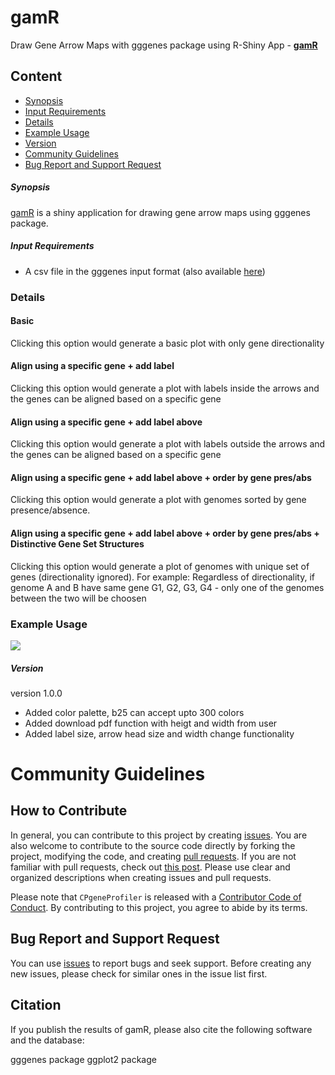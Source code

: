 # gamR 
Draw Gene Arrow Maps with gggenes package using R-Shiny App - **[gamR](https://prakkirama.shinyapps.io/gamr/)**

## Content
  * [Synopsis](#synopsis)
  * [Input Requirements](#input-requirements)
  * [Details](#details)
  * [Example Usage](#example-usage)
  * [Version](#version)
  * [Community Guidelines ](#community-guidelines)
  * [Bug Report and Support Request](#bug-report-and-support-request)


##### **Synopsis**

[gamR](https://prakkirama.shinyapps.io/gamr/) is a shiny application for drawing gene arrow maps using gggenes package. 
  
##### **Input Requirements**
* A csv file in the gggenes input format (also available [here](https://github.com/ramadatta/ShinyApps/blob/master/gamR/example_genes.csv))

### **Details**

#### **Basic** 
Clicking this option would generate a basic plot with only gene directionality 

#### **Align using a specific gene + add label** 
Clicking this option would generate a plot with labels inside the arrows and the genes can be aligned based on a specific gene

#### **Align using a specific gene + add label above** 
Clicking this option would generate a plot with labels outside the arrows and the genes can be aligned based on a specific gene

#### **Align using a specific gene + add label above + order by gene pres/abs** 
Clicking this option would generate a plot with genomes sorted by gene presence/absence. 

#### **Align using a specific gene + add label above + order by gene pres/abs + Distinctive Gene Set Structures** 
Clicking this option would generate a plot of genomes with unique set of genes (directionality ignored). For example: Regardless of directionality, if genome A and B have same gene G1, G2, G3, G4 - only one of the genomes between the two will be choosen

### **Example Usage**
 
![](gamR_v2_compressed.gif)

##### **Version**

version 1.0.0

- Added color palette, b25 can accept upto 300 colors
- Added download pdf function with heigt and width from user
- Added label size, arrow head size and width change functionality

# Community Guidelines

## How to Contribute

In general, you can contribute to this project by creating [issues](https://github.com/ramadatta/gamR/issues).
You are also welcome to contribute to the source code directly by forking the project, modifying the code, and creating [pull requests](https://github.com/ramadatta/gamR/pulls).
If you are not familiar with pull requests, check out [this post](https://guides.github.com/activities/forking/).
Please use clear and organized descriptions when creating issues and pull requests.

Please note that ``CPgeneProfiler`` is released with a [Contributor Code of Conduct](https://github.com/ramadatta/gamR/blob/master/Code_of_Conduct.md). By contributing to this project, you agree to abide by its terms.

## Bug Report and Support Request

You can use [issues](https://github.com/ramadatta/gamR/issues) to report bugs and seek support.
Before creating any new issues, please check for similar ones in the issue list first. 

## Citation

If you publish the results of gamR, please also cite the following software and the database:

gggenes package
ggplot2 package



